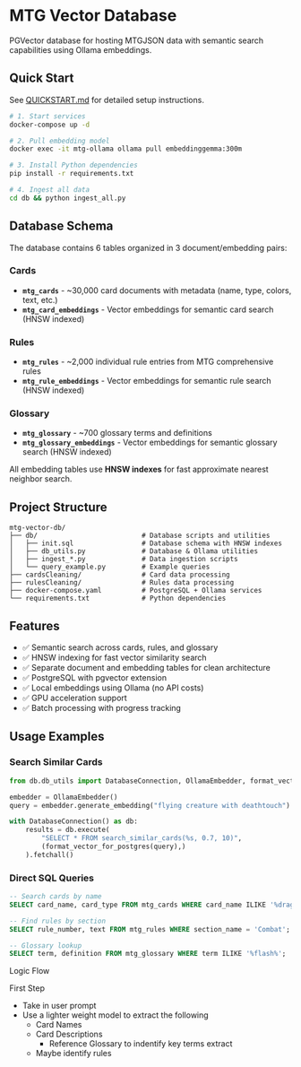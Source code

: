 # MTG Vector Database

PGVector database for hosting MTGJSON data with semantic search capabilities using Ollama embeddings.

## Quick Start

See [QUICKSTART.md](QUICKSTART.md) for detailed setup instructions.

```bash
# 1. Start services
docker-compose up -d

# 2. Pull embedding model
docker exec -it mtg-ollama ollama pull embeddinggemma:300m

# 3. Install Python dependencies
pip install -r requirements.txt

# 4. Ingest all data
cd db && python ingest_all.py
```

## Database Schema

The database contains 6 tables organized in 3 document/embedding pairs:

### Cards
- **`mtg_cards`** - ~30,000 card documents with metadata (name, type, colors, text, etc.)
- **`mtg_card_embeddings`** - Vector embeddings for semantic card search (HNSW indexed)

### Rules
- **`mtg_rules`** - ~2,000 individual rule entries from MTG comprehensive rules
- **`mtg_rule_embeddings`** - Vector embeddings for semantic rule search (HNSW indexed)

### Glossary
- **`mtg_glossary`** - ~700 glossary terms and definitions
- **`mtg_glossary_embeddings`** - Vector embeddings for semantic glossary search (HNSW indexed)

All embedding tables use **HNSW indexes** for fast approximate nearest neighbor search.

## Project Structure

```
mtg-vector-db/
├── db/                          # Database scripts and utilities
│   ├── init.sql                 # Database schema with HNSW indexes
│   ├── db_utils.py              # Database & Ollama utilities
│   ├── ingest_*.py              # Data ingestion scripts
│   └── query_example.py         # Example queries
├── cardsCleaning/               # Card data processing
├── rulesCleaning/               # Rules data processing
├── docker-compose.yaml          # PostgreSQL + Ollama services
└── requirements.txt             # Python dependencies
```

## Features

- ✅ Semantic search across cards, rules, and glossary
- ✅ HNSW indexing for fast vector similarity search
- ✅ Separate document and embedding tables for clean architecture
- ✅ PostgreSQL with pgvector extension
- ✅ Local embeddings using Ollama (no API costs)
- ✅ GPU acceleration support
- ✅ Batch processing with progress tracking

## Usage Examples

### Search Similar Cards
```python
from db.db_utils import DatabaseConnection, OllamaEmbedder, format_vector_for_postgres

embedder = OllamaEmbedder()
query = embedder.generate_embedding("flying creature with deathtouch")

with DatabaseConnection() as db:
    results = db.execute(
        "SELECT * FROM search_similar_cards(%s, 0.7, 10)",
        (format_vector_for_postgres(query),)
    ).fetchall()
```

### Direct SQL Queries
```sql
-- Search cards by name
SELECT card_name, card_type FROM mtg_cards WHERE card_name ILIKE '%dragon%';

-- Find rules by section
SELECT rule_number, text FROM mtg_rules WHERE section_name = 'Combat';

-- Glossary lookup
SELECT term, definition FROM mtg_glossary WHERE term ILIKE '%flash%';
```













Logic Flow

First Step
* Take in user prompt
* Use a lighter weight model to extract the following 
  * Card Names
  * Card Descriptions
    * Reference Glossary to indentify key terms extract
  * Maybe identify rules
  